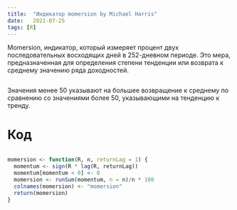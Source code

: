```yaml
---
title:  "Индикатор momersion by Michael Harris"
date:   2021-07-25
tags: [R]
---
```



Momersion, индикатор, который измеряет процент двух последовательных восходящих
дней в 252-дневном периоде. Это мера, предназначенная для определения степени тенденции
или возврата к среднему значению ряда доходностей.

<img src="https://ragve-hub.github.io/console-light/images/momersion.png" alt="">

Значения менее 50 указывают на большее возвращение к среднему по сравнению
со значениями более 50, указывающими на тенденцию к тренду.


# Код

```r

momersion <- function(R, n, returnLag = 1) {
  momentum <- sign(R * lag(R, returnLag))
  momentum[momentum < 0] <- 0
  momersion <- runSum(momentum, n = n)/n * 100
  colnames(momersion) <- "momersion"
  return(momersion)
}

```

